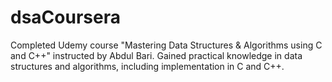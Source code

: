 # dsaCoursera
Completed Udemy course "Mastering Data Structures &amp; Algorithms using C and C++" instructed by Abdul Bari. Gained practical knowledge in data structures and algorithms, including implementation in C and C++.

